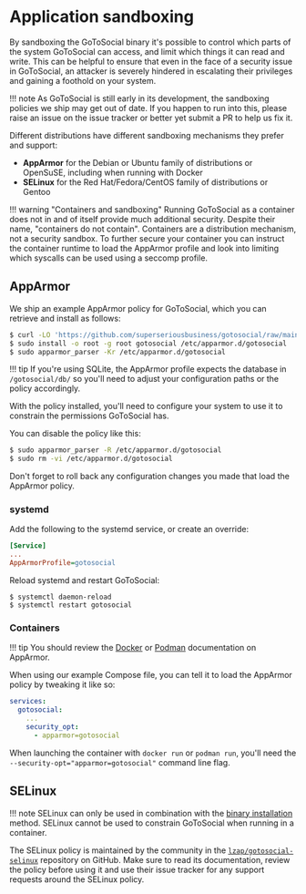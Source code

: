 # Application sandboxing

By sandboxing the GoToSocial binary it's possible to control which parts of the system GoToSocial can access, and limit which things it can read and write. This can be helpful to ensure that even in the face of a security issue in GoToSocial, an attacker is severely hindered in escalating their privileges and gaining a foothold on your system.

!!! note
    As GoToSocial is still early in its development, the sandboxing policies we ship may get out of date. If you happen to run into this, please raise an issue on the issue tracker or better yet submit a PR to help us fix it.

Different distributions have different sandboxing mechanisms they prefer and support:

* **AppArmor** for the Debian or Ubuntu family of distributions or OpenSuSE, including when running with Docker
* **SELinux** for the Red Hat/Fedora/CentOS family of distributions or Gentoo

!!! warning "Containers and sandboxing"
    Running GoToSocial as a container does not in and of itself provide much additional security. Despite their name, "containers do not contain". Containers are a distribution mechanism, not a security sandbox. To further secure your container you can instruct the container runtime to load the AppArmor profile and look into limiting which syscalls can be used using a seccomp profile.

## AppArmor

We ship an example AppArmor policy for GoToSocial, which you can retrieve and install as follows:

```sh
$ curl -LO 'https://github.com/superseriousbusiness/gotosocial/raw/main/example/apparmor/gotosocial'
$ sudo install -o root -g root gotosocial /etc/apparmor.d/gotosocial
$ sudo apparmor_parser -Kr /etc/apparmor.d/gotosocial
```

!!! tip
    If you're using SQLite, the AppArmor profile expects the database in `/gotosocial/db/` so you'll need to adjust your configuration paths or the policy accordingly.

With the policy installed, you'll need to configure your system to use it to constrain the permissions GoToSocial has.

You can disable the policy like this:

```sh
$ sudo apparmor_parser -R /etc/apparmor.d/gotosocial
$ sudo rm -vi /etc/apparmor.d/gotosocial
```
Don't forget to roll back any configuration changes you made that load the AppArmor policy.

### systemd

Add the following to the systemd service, or create an override:

```ini
[Service]
...
AppArmorProfile=gotosocial
```

Reload systemd and restart GoToSocial:

```
$ systemctl daemon-reload
$ systemctl restart gotosocial
```

### Containers

!!! tip
    You should review the [Docker](https://docs.docker.com/engine/security/apparmor/) or [Podman](https://docs.podman.io/en/latest/markdown/options/security-opt.html) documentation on AppArmor.

When using our example Compose file, you can tell it to load the AppArmor policy by tweaking it like so:

```yaml
services:
  gotosocial:
    ...
    security_opt:
      - apparmor=gotosocial
```

When launching the container with `docker run` or `podman run`, you'll need the `--security-opt="apparmor=gotosocial"` command line flag.

## SELinux

!!! note
    SELinux can only be used in combination with the [binary installation](../../getting_started/installation/metal.md) method. SELinux cannot be used to constrain GoToSocial when running in a container.

The SELinux policy is maintained by the community in the [`lzap/gotosocial-selinux`](https://github.com/lzap/gotosocial-selinux) repository on GitHub. Make sure to read its documentation, review the policy before using it and use their issue tracker for any support requests around the SELinux policy.
